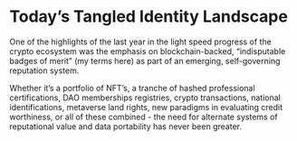 # Today’s Tangled Identity Landscape
           
One of the highlights of the last year in the light speed progress of the crypto ecosystem was the emphasis on blockchain-backed, “indisputable badges of merit” (my terms here) as part of an emerging, self-governing reputation system.      
      
Whether it’s a portfolio of NFT’s, a tranche of hashed professional certifications, DAO memberships registries, crypto transactions, national identifications, metaverse land rights, new paradigms in evaluating credit worthiness, or all of these combined - the need for alternate systems of reputational value and data portability has never been greater.
